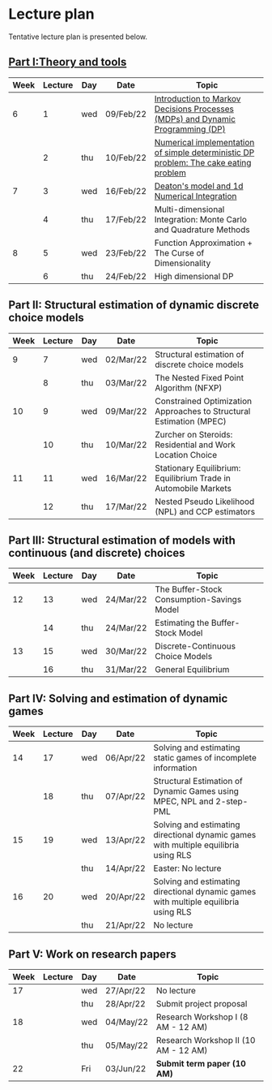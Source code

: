 # Lecture plan
Tentative lecture plan is presented below. 

**[Part I:Theory and tools](https://github.com/bschjerning/dp_ucph/tree/main/1_theory_tools)**                                                      
--
| Week | Lecture | Day | Date      | Topic |
|------|---------|-----|-----------|------------------------------------------------------|
| 6    | 1       | wed | 09/Feb/22 | [Introduction to Markov Decisions Processes (MDPs) and Dynamic Programming (DP)](https://github.com/bschjerning/dp_ucph/blob/main/1_theory_tools/01_dp_intro.ipynb)                          |
|      | 2       | thu | 10/Feb/22 | [Numerical implementation of simple deterministic DP problem: The cake eating problem](https://github.com/bschjerning/dp_ucph/blob/main/1_theory_tools/02_cake_eating_example.ipynb)  |
| 7    | 3       | wed | 16/Feb/22 | [Deaton's model and 1d Numerical Integration](https://github.com/bschjerning/dp_ucph/blob/main/1_theory_tools/03_deaton_1d_integration.ipynb)    |  
|      | 4       | thu | 17/Feb/22 |  Multi-dimensional Integration: Monte Carlo and Quadrature  Methods | 
| 8    | 5       | wed | 23/Feb/22 |  Function Approximation + The Curse of Dimensionality|
|      | 6       | thu | 24/Feb/22 |  High dimensional DP                                    

**Part II: Structural estimation of dynamic discrete choice models**
--
| Week | Lecture | Day | Date      | Topic |
|------|---------|-----|-----------|------------------------------------------------------|
| 9  | 7  | wed | 02/Mar/22 | Structural estimation of discrete choice models                      |
|    | 8  | thu | 03/Mar/22 | The Nested Fixed Point Algorithm (NFXP)                              |
| 10 | 9  | wed | 09/Mar/22 | Constrained Optimization Approaches to Structural Estimation (MPEC) |
|    | 10 | thu | 10/Mar/22 | Zurcher on Steroids: Residential and Work Location Choice            |
| 11 | 11 | wed | 16/Mar/22 | Stationary Equilibrium: Equilibrium Trade in Automobile Markets      |
|    | 12 | thu | 17/Mar/22 | Nested Pseudo Likelihood (NPL) and CCP estimators                    |

**Part III: Structural estimation of models with continuous (and discrete) choices**
--
| Week | Lecture | Day | Date      | Topic |
|------|---------|-----|-----------|------------------------------------------------------|
| 12 | 13 | wed | 24/Mar/22 | The Buffer-Stock Consumption-Savings Model |
|    | 14 | thu | 24/Mar/22 | Estimating the Buffer-Stock Model           |
| 13 | 15 | wed | 30/Mar/22 | Discrete-Continuous Choice Models           |
|    | 16 | thu | 31/Mar/22 | General Equilibrium                         |

**Part IV: Solving and estimation of dynamic games**				
--
| Week | Lecture | Day | Date      | Topic |
|------|---------|-----|-----------|------------------------------------------------------|
| 14 | 17 | wed | 06/Apr/22 | Solving and estimating static games of incomplete information                          |
|    | 18 | thu | 07/Apr/22 | Structural Estimation of Dynamic Games using MPEC, NPL and 2-step-PML                  |
| 15 | 19 | wed | 13/Apr/22 | Solving  and estimating directional dynamic games with multiple equilibria using RLS  |
|    |    | thu | 14/Apr/22 | Easter: No lecture                                                                     |
| 16 | 20 | wed | 20/Apr/22 | Solving  and estimating directional dynamic games with multiple equilibria using RLS   |
|    |    | thu | 21/Apr/22 | No lecture                                                                             |

**Part V: Work on research papers**
--
| Week | Lecture | Day | Date      | Topic |
|------|---------|-----|-----------|------------------------------------------------------|
| 17 |  | wed | 27/Apr/22 | No lecture                           |
|    |  | thu | 28/Apr/22 | Submit project proposal              |
| 18 |  | wed | 04/May/22 | Research Workshop I (8 AM - 12 AM)   |
|    |  | thu | 05/May/22 | Research Workshop II (10 AM - 12 AM) |
| 22 |  | Fri | 03/Jun/22 | **Submit term paper (10 AM)**            |